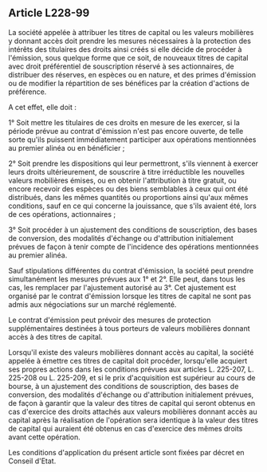 Article L228-99
----
La société appelée à attribuer les titres de capital ou les valeurs mobilières y
donnant accès doit prendre les mesures nécessaires à la protection des intérêts
des titulaires des droits ainsi créés si elle décide de procéder à l'émission,
sous quelque forme que ce soit, de nouveaux titres de capital avec droit
préférentiel de souscription réservé à ses actionnaires, de distribuer des
réserves, en espèces ou en nature, et des primes d'émission ou de modifier la
répartition de ses bénéfices par la création d'actions de préférence.

A cet effet, elle doit :

1° Soit mettre les titulaires de ces droits en mesure de les exercer, si la
période prévue au contrat d'émission n'est pas encore ouverte, de telle sorte
qu'ils puissent immédiatement participer aux opérations mentionnées au premier
alinéa ou en bénéficier ;

2° Soit prendre les dispositions qui leur permettront, s'ils viennent à exercer
leurs droits ultérieurement, de souscrire à titre irréductible les nouvelles
valeurs mobilières émises, ou en obtenir l'attribution à titre gratuit, ou
encore recevoir des espèces ou des biens semblables à ceux qui ont été
distribués, dans les mêmes quantités ou proportions ainsi qu'aux mêmes
conditions, sauf en ce qui concerne la jouissance, que s'ils avaient été, lors
de ces opérations, actionnaires ;

3° Soit procéder à un ajustement des conditions de souscription, des bases de
conversion, des modalités d'échange ou d'attribution initialement prévues de
façon à tenir compte de l'incidence des opérations mentionnées au premier
alinéa.

Sauf stipulations différentes du contrat d'émission, la société peut prendre
simultanément les mesures prévues aux 1° et 2°. Elle peut, dans tous les cas,
les remplacer par l'ajustement autorisé au 3°. Cet ajustement est organisé par
le contrat d'émission lorsque les titres de capital ne sont pas admis aux
négociations sur un marché réglementé.

Le contrat d'émission peut prévoir des mesures de protection supplémentaires
destinées à tous porteurs de valeurs mobilières donnant accès à des titres de
capital.

Lorsqu'il existe des valeurs mobilières donnant accès au capital, la société
appelée à émettre ces titres de capital doit procéder, lorsqu'elle acquiert ses
propres actions dans les conditions prévues aux articles L. 225-207, L. 225-208
ou L. 225-209, et si le prix d'acquisition est supérieur au cours de bourse, à
un ajustement des conditions de souscription, des bases de conversion, des
modalités d'échange ou d'attribution initialement prévues, de façon à garantir
que la valeur des titres de capital qui seront obtenus en cas d'exercice des
droits attachés aux valeurs mobilières donnant accès au capital après la
réalisation de l'opération sera identique à la valeur des titres de capital qui
auraient été obtenus en cas d'exercice des mêmes droits avant cette opération.

Les conditions d'application du présent article sont fixées par décret en
Conseil d'Etat.
